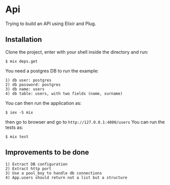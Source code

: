 # Api

Trying to build an API using Elixir and Plug.

## Installation

Clone the project, enter with your shell inside the directory and run:

    $ mix deps.get

You need a postgres DB to run the example:

    1) db user: postgres
    2) db password: postgres
    3) db name: users
    4) db table: users, with two fields (name, surname)

You can then run the application as:

    $ iex -S mix

then go to browser and go to `http://127.0.0.1:4000/users`
You can run the tests as:

    $ mix test

## Improvements to be done

    1) Extract DB configuration
    2) Extract http port
    3) Use a pool_boy to handle db connections
    4) App.users should return not a list but a structure

